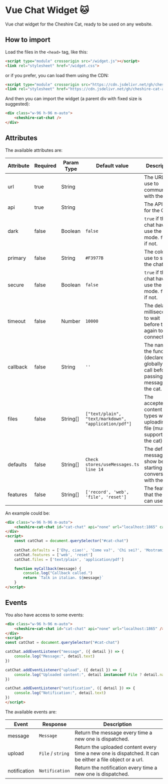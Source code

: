 # Vue Chat Widget 🐱

Vue chat widget for the Cheshire Cat, ready to be used on any website.

## How to import

Load the files in the `<head>` tag, like this:

```html
<script type="module" crossorigin src="/widget.js"></script>
<link rel="stylesheet" href="/widget.css">
```

or if you prefer, you can load them using the CDN:

```html
<script type="module" crossorigin src="https://cdn.jsdelivr.net/gh/cheshire-cat-ai/widget-vue@main/example/widget.js"></script>
<link rel="stylesheet" href="https://cdn.jsdelivr.net/gh/cheshire-cat-ai/widget-vue@main/example/widget.css">
```

And then you can import the widget (a parent div with fixed size is suggested):

```html
<div class="w-96 h-96 m-auto">
    <cheshire-cat-chat />
</div>
```

## Attributes

The available attributes are:

| Attribute   | Required | Param Type | Default value | Description                                 |
|-------------|----------|------------|---------------|---------------------------------------------|
| url         | true     | String     |               | The URL to use to communicate with the Cat. |
| api         | true     | String     |               | The API key for the Cat.                    |
| dark        | false    | Boolean    | `false`       | `true` if the chat have to use the dark mode. `false` if not. |
| primary     | false    | String     | `#F3977B`     | The color to use to stylize the chat. |
| secure      | false    | Boolean    | `false`       | `true` if the chat have to use the dark mode. `false` if not. |
| timeout     | false    | Number     | `10000`       | The delay (in milliseconds) to wait before trying again to connect. |
| callback    | false    | String     | `''`          | The name of the function (declared globally) to call before passing the message to the cat. |
| files       | false    | String[]   | `["text/plain", "text/markdown", "application/pdf"]` | The accepted content types when uploading a file (must be supported by the cat). |
| defaults    | false    | String[]   | `Check stores/useMessages.ts line 14` | The default messages to show before starting the conversation with the cat. |
| features    | false    | String[]   | `['record', 'web', 'file', 'reset']` | The features that the user can use. |

An example could be:

```html
<div class="w-96 h-96 m-auto">
    <cheshire-cat-chat id="cat-chat" api="none" url="localhost:1865" callback="myCallback" dark />
</div>
<script>
    const catChat = document.querySelector("#cat-chat")
    
    catChat.defaults = ['Ehy, ciao!', 'Come va?', 'Chi sei?', 'Mostrami cosa sai fare', 'Dammi il cinque!']
    catChat.features = ['web', 'reset']
    catChat.files = ['text/plain', 'application/pdf']

    function myCallback(message) {
        console.log("Callback called.")
        return `Talk in italian. ${message}`
    }
</script>
```

## Events

You also have access to some events:

```html
<div class="w-96 h-96 m-auto">
    <cheshire-cat-chat id="cat-chat" api="none" url="localhost:1865" />
</div>
<script>
const catChat = document.querySelector("#cat-chat")

catChat.addEventListener("message", ({ detail }) => {
    console.log("Message:", detail.text)
})

catChat.addEventListener("upload", ({ detail }) => {
    console.log("Uploaded content:", detail instanceof File ? detail.name : detail)
})

catChat.addEventListener("notification", ({ detail }) => {
    console.log("Notification:", detail.text)
})
</script>
```

The available events are:

| Event          | Response          | Description                                            |
|----------------|-------------------|--------------------------------------------------------|
| message        | `Message`         | Return the message every time a new one is dispatched. |
| upload         | `File` / `string` | Return the uploaded content every time a new one is dispatched. It can be either a file object or a url. |
| notification   | `Notification`    | Return the notification every time a new one is dispatched. |
